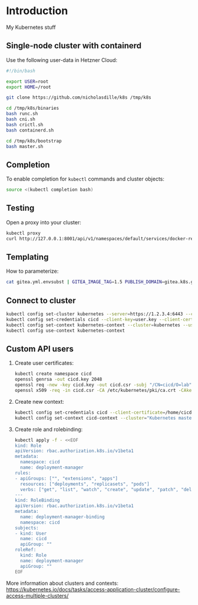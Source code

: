 # Introduction

My Kubernetes stuff

## Single-node cluster with containerd

Use the following user-data in Hetzner Cloud:

```bash
#!/bin/bash

export USER=root
export HOME=/root

git clone https://github.com/nicholasdille/k8s /tmp/k8s

cd /tmp/k8s/binaries
bash runc.sh
bash cni.sh
bash crictl.sh
bash containerd.sh

cd /tmp/k8s/bootstrap
bash master.sh
```

## Completion

To enable completion for `kubectl` commands and cluster objects:

```bash
source <(kubectl completion bash)
```

## Testing

Open a proxy into your cluster:

```bash
kubectl proxy
curl http://127.0.0.1:8001/api/v1/namespaces/default/services/docker-registry-web:web/proxy/home
```

## Templating

How to parameterize:

```bash
cat gitea.yml.envsubst | GITEA_IMAGE_TAG=1.5 PUBLISH_DOMAIN=gitea.k8s.go-nerd.de envsubst
```

## Connect to cluster

```bash
kubectl config set-cluster kubernetes --server=https://1.2.3.4:6443 --certificate-authority=./ca.crt --embed-certs
kubectl config set-credentials cicd --client-key=user.key --client-certificate=user.crt --embed-certs
kubectl config set-context kubernetes-context --cluster=kubernetes --user=cicd --namespace=cicd
kubectl config use-context kubernetes-context
```

## Custom API users

1. Create user certificates:

    ```bash
    kubectl create namespace cicd
    openssl genrsa -out cicd.key 2048
    openssl req -new -key cicd.key -out cicd.csr -subj "/CN=cicd/O=lab"
    openssl x509 -req -in cicd.csr -CA /etc/kubernetes/pki/ca.crt -CAkey /etc/kubernetes/pki/ca.key -CAcreateserial -out cicd.crt -days 500
    ```

1. Create new context:

    ```bash
    kubectl config set-credentials cicd --client-certificate=/home/cicd/.certs/cicd.crt  --client-key=/home/cicd/.certs/cicd.key
    kubectl config set-context cicd-context --cluster="Kubernetes master" --namespace=cicd --user=cicd
    ```

1. Create role and rolebinding:

    ```bash
    kubectl apply -f - <<EOF
    kind: Role
    apiVersion: rbac.authorization.k8s.io/v1beta1
    metadata:
      namespace: cicd
      name: deployment-manager
    rules:
    - apiGroups: ["", "extensions", "apps"]
      resources: ["deployments", "replicasets", "pods"]
      verbs: ["get", "list", "watch", "create", "update", "patch", "delete"]
    ---
    kind: RoleBinding
    apiVersion: rbac.authorization.k8s.io/v1beta1
    metadata:
      name: deployment-manager-binding
      namespace: cicd
    subjects:
    - kind: User
      name: cicd
      apiGroup: ""
    roleRef:
      kind: Role
      name: deployment-manager
      apiGroup: ""
    EOF
    ```

More information about clusters and contexts: https://kubernetes.io/docs/tasks/access-application-cluster/configure-access-multiple-clusters/